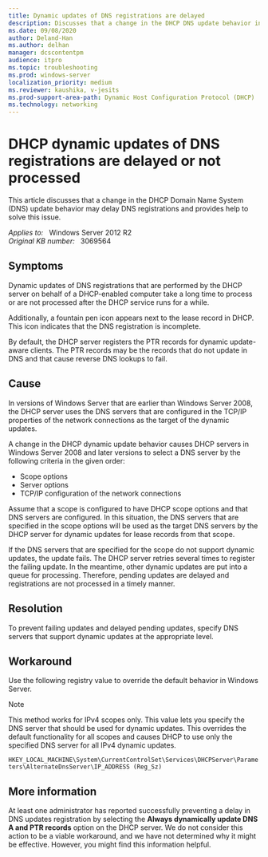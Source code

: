 ```yaml
---
title: Dynamic updates of DNS registrations are delayed
description: Discusses that a change in the DHCP DNS update behavior in Windows Server 2008 and later versions may delay DNS Registration. Provides a resolution.
ms.date: 09/08/2020
author: Deland-Han
ms.author: delhan
manager: dcscontentpm
audience: itpro
ms.topic: troubleshooting
ms.prod: windows-server
localization_priority: medium
ms.reviewer: kaushika, v-jesits
ms.prod-support-area-path: Dynamic Host Configuration Protocol (DHCP)
ms.technology: networking
---
```

# DHCP dynamic updates of DNS registrations are delayed or not processed

This article discusses that a change in the DHCP Domain Name System (DNS) update behavior may delay DNS registrations and provides help to solve this issue.

_Applies to:_ &nbsp; Windows Server 2012 R2  
_Original KB number:_ &nbsp; 3069564

## Symptoms

Dynamic updates of DNS registrations that are performed by the DHCP server on behalf of a DHCP-enabled computer take a long time to process or are not processed after the DHCP service runs for a while.

Additionally, a fountain pen icon appears next to the lease record in DHCP. This icon indicates that the DNS registration is incomplete.

By default, the DHCP server registers the PTR records for dynamic update-aware clients. The PTR records may be the records that do not update in DNS and that cause reverse DNS lookups to fail.

## Cause

In versions of Windows Server that are earlier than Windows Server 2008, the DHCP server uses the DNS servers that are configured in the TCP/IP properties of the network connections as the target of the dynamic updates.

A change in the DHCP dynamic update behavior causes DHCP servers in Windows Server 2008 and later versions to select a DNS server by the following criteria in the given order:

- Scope options
- Server options
- TCP/IP configuration of the network connections

Assume that a scope is configured to have DHCP scope options and that DNS servers are configured. In this situation, the DNS servers that are specified in the scope options will be used as the target DNS servers by the DHCP server for dynamic updates for lease records from that scope.

If the DNS servers that are specified for the scope do not support dynamic updates, the update fails. The DHCP server retries several times to register the failing update. In the meantime, other dynamic updates are put into a queue for processing. Therefore, pending updates are delayed and registrations are not processed in a timely manner.

## Resolution

To prevent failing updates and delayed pending updates, specify DNS servers that support dynamic updates at the appropriate level.

## Workaround

Use the following registry value to override the default behavior in Windows Server.

> [!NOTE]
> This method works for IPv4 scopes only. This value lets you specify the DNS server that should be used for dynamic updates. This overrides the default functionality for all scopes and causes DHCP to use only the specified DNS server for all IPv4 dynamic updates.

`HKEY_LOCAL_MACHINE\System\CurrentControlSet\Services\DHCPServer\Parameters\AlternateDnsServer\IP_ADDRESS (Reg_Sz)`

## More information

At least one administrator has reported successfully preventing a delay in DNS updates registration by selecting the **Always dynamically update DNS A and PTR records** option on the DHCP server. We do not consider this action to be a viable workaround, and we have not determined why it might be effective. However, you might find this information helpful.
